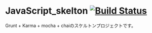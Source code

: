 # JavaScript_skelton [![Build Status](https://travis-ci.org/kuwalab/JavaScript_skeleton.svg?branch=master)](https://travis-ci.org/kuwalab/JavaScript_skeleton)

Grunt + Karma + mocha + chaiのスケルトンプロジェクトです。
